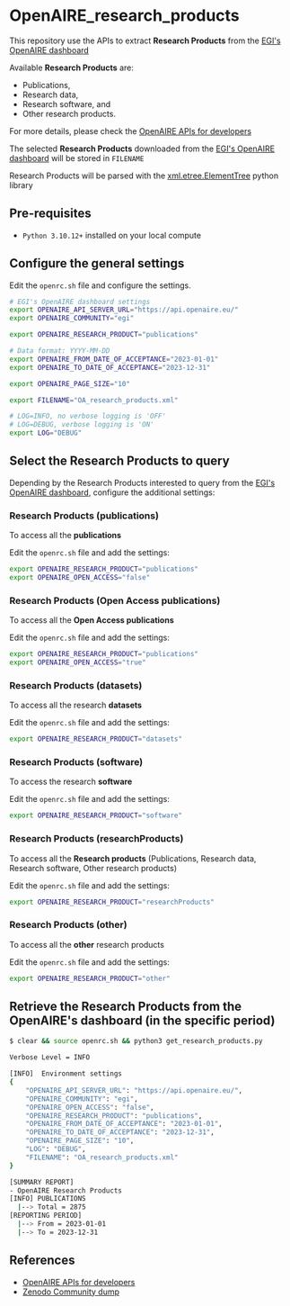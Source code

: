# OpenAIRE_research_products
This repository use the APIs to extract **Research Products** from the [EGI's OpenAIRE dashboard](https://egi.openaire.eu/)

Available **Research Products** are: 
- Publications,
- Research data,
- Research software, and
- Other research products.

For more details, please check the [OpenAIRE APIs for developers](https://egi.openaire.eu/develop)

The selected **Research Products** downloaded from the [EGI's OpenAIRE dashboard](https://egi.openaire.eu/) will be stored in `FILENAME`

Research Products will be parsed with the [xml.etree.ElementTree](https://docs.python.org/3/library/xml.etree.elementtree.html) python library

## Pre-requisites
* `Python 3.10.12+` installed on your local compute

## Configure the general settings

Edit the `openrc.sh` file and configure the settings.

```bash
# EGI's OpenAIRE dashboard settings
export OPENAIRE_API_SERVER_URL="https://api.openaire.eu/"
export OPENAIRE_COMMUNITY="egi"

export OPENAIRE_RESEARCH_PRODUCT="publications"

# Data format: YYYY-MM-DD
export OPENAIRE_FROM_DATE_OF_ACCEPTANCE="2023-01-01"
export OPENAIRE_TO_DATE_OF_ACCEPTANCE="2023-12-31"

export OPENAIRE_PAGE_SIZE="10"

export FILENAME="OA_research_products.xml"

# LOG=INFO, no verbose logging is 'OFF'
# LOG=DEBUG, verbose logging is 'ON'
export LOG="DEBUG"
```

## Select the Research Products to query

Depending by the Research Products interested to query from the [EGI's OpenAIRE dashboard](https://egi.openaire.eu/), configure the additional settings:

### Research Products (publications)

To access all the **publications**

Edit the `openrc.sh` file and add the settings:

```bash
export OPENAIRE_RESEARCH_PRODUCT="publications"
export OPENAIRE_OPEN_ACCESS="false"
```

### Research Products (Open Access publications)

To access all the **Open Access publications**

Edit the `openrc.sh` file and add the settings:

```bash
export OPENAIRE_RESEARCH_PRODUCT="publications"
export OPENAIRE_OPEN_ACCESS="true"
```

### Research Products (datasets)

To access all the research **datasets**

Edit the `openrc.sh` file and add the settings:

```bash
export OPENAIRE_RESEARCH_PRODUCT="datasets"
```

### Research Products (software)

To access the research **software**

Edit the `openrc.sh` file and add the settings:

```bash
export OPENAIRE_RESEARCH_PRODUCT="software"
```

### Research Products (researchProducts)

To access all the **Research products** (Publications, Research data, Research software, Other research products)

Edit the `openrc.sh` file and add the settings:

```bash
export OPENAIRE_RESEARCH_PRODUCT="researchProducts"
```

### Research Products (other)

To access all the **other** research products

Edit the `openrc.sh` file and add the settings:

```bash
export OPENAIRE_RESEARCH_PRODUCT="other"
```

## Retrieve the Research Products from the OpenAIRE's dashboard (in the specific period)

```bash
$ clear && source openrc.sh && python3 get_research_products.py

Verbose Level = INFO

[INFO] 	Environment settings
{
    "OPENAIRE_API_SERVER_URL": "https://api.openaire.eu/",
    "OPENAIRE_COMMUNITY": "egi",
    "OPENAIRE_OPEN_ACCESS": "false",
    "OPENAIRE_RESEARCH_PRODUCT": "publications",
    "OPENAIRE_FROM_DATE_OF_ACCEPTANCE": "2023-01-01",
    "OPENAIRE_TO_DATE_OF_ACCEPTANCE": "2023-12-31",
    "OPENAIRE_PAGE_SIZE": "10",
    "LOG": "DEBUG",
    "FILENAME": "OA_research_products.xml"
}

[SUMMARY REPORT]
- OpenAIRE Research Products
[INFO] PUBLICATIONS
  |--> Total = 2875
[REPORTING PERIOD]
  |--> From = 2023-01-01
  |--> To = 2023-12-31
```

## References

* [OpenAIRE APIs for developers](https://egi.openaire.eu/develop)
* [Zenodo Community dump](https://zenodo.org/records/10521976)
  

